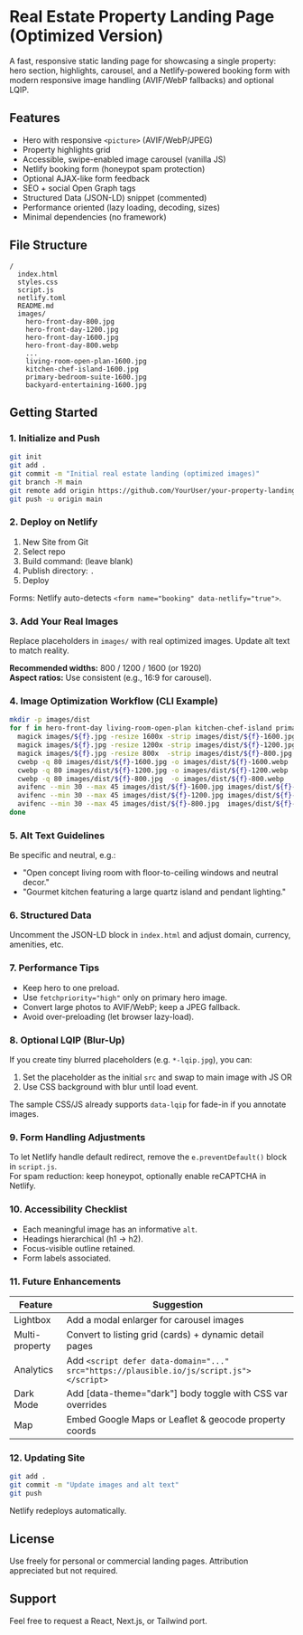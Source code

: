 # Real Estate Property Landing Page (Optimized Version)

A fast, responsive static landing page for showcasing a single property: hero section, highlights, carousel, and a Netlify-powered booking form with modern responsive image handling (AVIF/WebP fallbacks) and optional LQIP.

## Features
- Hero with responsive `<picture>` (AVIF/WebP/JPEG)
- Property highlights grid
- Accessible, swipe-enabled image carousel (vanilla JS)
- Netlify booking form (honeypot spam protection)
- Optional AJAX-like form feedback
- SEO + social Open Graph tags
- Structured Data (JSON-LD) snippet (commented)
- Performance oriented (lazy loading, decoding, sizes)
- Minimal dependencies (no framework)

## File Structure
```
/
  index.html
  styles.css
  script.js
  netlify.toml
  README.md
  images/
    hero-front-day-800.jpg
    hero-front-day-1200.jpg
    hero-front-day-1600.jpg
    hero-front-day-800.webp
    ...
    living-room-open-plan-1600.jpg
    kitchen-chef-island-1600.jpg
    primary-bedroom-suite-1600.jpg
    backyard-entertaining-1600.jpg
```

## Getting Started

### 1. Initialize and Push
```bash
git init
git add .
git commit -m "Initial real estate landing (optimized images)"
git branch -M main
git remote add origin https://github.com/YourUser/your-property-landing.git
git push -u origin main
```

### 2. Deploy on Netlify
1. New Site from Git
2. Select repo
3. Build command: (leave blank)
4. Publish directory: `.`
5. Deploy

Forms: Netlify auto-detects `<form name="booking" data-netlify="true">`.

### 3. Add Your Real Images
Replace placeholders in `images/` with real optimized images. Update alt text to match reality.

**Recommended widths:** 800 / 1200 / 1600 (or 1920)  
**Aspect ratios:** Use consistent (e.g., 16:9 for carousel).

### 4. Image Optimization Workflow (CLI Example)
```bash
mkdir -p images/dist
for f in hero-front-day living-room-open-plan kitchen-chef-island primary-bedroom-suite backyard-entertaining; do
  magick images/${f}.jpg -resize 1600x -strip images/dist/${f}-1600.jpg
  magick images/${f}.jpg -resize 1200x -strip images/dist/${f}-1200.jpg
  magick images/${f}.jpg -resize 800x  -strip images/dist/${f}-800.jpg
  cwebp -q 80 images/dist/${f}-1600.jpg -o images/dist/${f}-1600.webp
  cwebp -q 80 images/dist/${f}-1200.jpg -o images/dist/${f}-1200.webp
  cwebp -q 80 images/dist/${f}-800.jpg  -o images/dist/${f}-800.webp
  avifenc --min 30 --max 45 images/dist/${f}-1600.jpg images/dist/${f}-1600.avif
  avifenc --min 30 --max 45 images/dist/${f}-1200.jpg images/dist/${f}-1200.avif
  avifenc --min 30 --max 45 images/dist/${f}-800.jpg  images/dist/${f}-800.avif
done
```

### 5. Alt Text Guidelines
Be specific and neutral, e.g.:
- "Open concept living room with floor-to-ceiling windows and neutral decor."
- "Gourmet kitchen featuring a large quartz island and pendant lighting."

### 6. Structured Data
Uncomment the JSON-LD block in `index.html` and adjust domain, currency, amenities, etc.

### 7. Performance Tips
- Keep hero to one preload.
- Use `fetchpriority="high"` only on primary hero image.
- Convert large photos to AVIF/WebP; keep a JPEG fallback.
- Avoid over-preloading (let browser lazy-load).

### 8. Optional LQIP (Blur-Up)
If you create tiny blurred placeholders (e.g. `*-lqip.jpg`), you can:
1. Set the placeholder as the initial `src` and swap to main image with JS OR
2. Use CSS background with blur until load event.

The sample CSS/JS already supports `data-lqip` for fade-in if you annotate images.

### 9. Form Handling Adjustments
To let Netlify handle default redirect, remove the `e.preventDefault()` block in `script.js`.  
For spam reduction: keep honeypot, optionally enable reCAPTCHA in Netlify.

### 10. Accessibility Checklist
- Each meaningful image has an informative `alt`.
- Headings hierarchical (h1 → h2).
- Focus-visible outline retained.
- Form labels associated.

### 11. Future Enhancements
| Feature | Suggestion |
|---------|------------|
| Lightbox | Add a modal enlarger for carousel images |
| Multi-property | Convert to listing grid (cards) + dynamic detail pages |
| Analytics | Add `<script defer data-domain="..." src="https://plausible.io/js/script.js"></script>` |
| Dark Mode | Add [data-theme="dark"] body toggle with CSS var overrides |
| Map | Embed Google Maps or Leaflet & geocode property coords |

### 12. Updating Site
```bash
git add .
git commit -m "Update images and alt text"
git push
```
Netlify redeploys automatically.

## License
Use freely for personal or commercial landing pages. Attribution appreciated but not required.

## Support
Feel free to request a React, Next.js, or Tailwind port.
